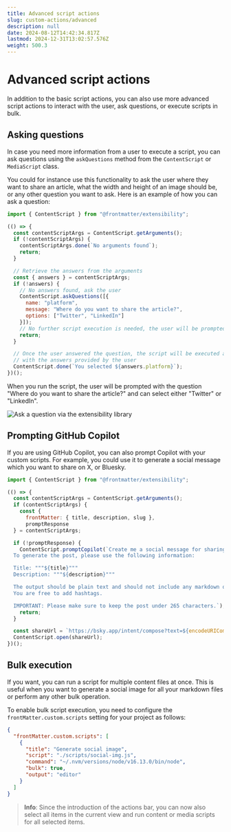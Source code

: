```yaml
---
title: Advanced script actions
slug: custom-actions/advanced
description: null
date: 2024-08-12T14:42:34.817Z
lastmod: 2024-12-31T13:02:57.576Z
weight: 500.3
---
```


# Advanced script actions

In addition to the basic script actions, you can also use more advanced script actions to interact
with the user, ask questions, or execute scripts in bulk.

## Asking questions

In case you need more information from a user to execute a script, you can ask questions using the
`askQuestions` method from the `ContentScript` or `MediaScript` class.

You could for instance use this functionality to ask the user where they want to share an article,
what the width and height of an image should be, or any other question you want to ask.
Here is an example of how you can ask a question:

```javascript {{ "title": "Ask questions" }}
import { ContentScript } from "@frontmatter/extensibility";

(() => {
  const contentScriptArgs = ContentScript.getArguments();
  if (!contentScriptArgs) {
    contentScriptArgs.done(`No arguments found`);
    return;
  }

  // Retrieve the answers from the arguments
  const { answers } = contentScriptArgs;
  if (!answers) {
    // No answers found, ask the user
    ContentScript.askQuestions([{
      name: "platform",
      message: "Where do you want to share the article?",
      options: ["Twitter", "LinkedIn"]
    }]);
    // No further script execution is needed, the user will be prompted with the question
    return;
  }

  // Once the user answered the question, the script will be executed again
  // with the answers provided by the user
  ContentScript.done(`You selected ${answers.platform}`);
})();
```

When you run the script, the user will be prompted with the question "Where do you want to share the
article?" and can select either "Twitter" or "LinkedIn".

![Ask a question via the extensibility library][01]

## Prompting GitHub Copilot

If you are using GitHub Copilot, you can also prompt Copilot with your custom scripts.
For example, you could use it to generate a social message which you want to
share on X, or Bluesky.

```javascript {{ "title": "Prompting GitHub Copilot" }}
import { ContentScript } from "@frontmatter/extensibility";

(() => {
  const contentScriptArgs = ContentScript.getArguments();
  if (contentScriptArgs) {
    const {
      frontMatter: { title, description, slug },
      promptResponse
  } = contentScriptArgs;

  if (!promptResponse) {
    ContentScript.promptCopilot(`Create me a social message for sharing this article on Bluesky.
  To generate the post, please use the following information:

  Title: """${title}"""
  Description: """${description}"""

  The output should be plain text and should not include any markdown or HTML tags.
  You are free to add hashtags.

  IMPORTANT: Please make sure to keep the post under 265 characters.`);
    return;
  }

  const shareUrl = `https://bsky.app/intent/compose?text=${encodeURIComponent(promptResponse)}%20${encodeURIComponent(url)}`;
  ContentScript.open(shareUrl);
})();
```

## Bulk execution

If you want, you can run a script for multiple content files at once. This is useful when you want to
generate a social image for all your markdown files or perform any other bulk operation.

To enable bulk script execution, you need to configure the `frontMatter.custom.scripts` setting for
your project as follows:

```json {{ "title": "Bulk script configuration" }}
{
  "frontMatter.custom.scripts": [
    {
      "title": "Generate social image",
      "script": "./scripts/social-img.js",
      "command": "~/.nvm/versions/node/v16.13.0/bin/node",
      "bulk": true,
      "output": "editor"
    }
  ]
}
```

> **Info**: Since the introduction of the actions bar, you can now also select all items in the current
> view and run content or media scripts for all selected items.

<!-- Link References -->

[01]: /releases/v10.3.0/extensibility-ask-question.webp
